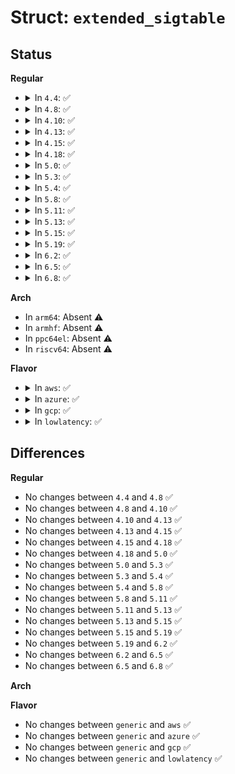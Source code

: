 # Struct: <code>extended_sigtable</code>

## Status
<b>Regular</b>
<ul>
<li>
<details>
<summary>In <code>4.4</code>: ✅</summary>

```c
struct extended_sigtable {
    unsigned int count;
    unsigned int cksum;
    unsigned int reserved[3];
    struct extended_signature sigs[0];
};
```
</details>
</li>
<li>
<details>
<summary>In <code>4.8</code>: ✅</summary>

```c
struct extended_sigtable {
    unsigned int count;
    unsigned int cksum;
    unsigned int reserved[3];
    struct extended_signature sigs[0];
};
```
</details>
</li>
<li>
<details>
<summary>In <code>4.10</code>: ✅</summary>

```c
struct extended_sigtable {
    unsigned int count;
    unsigned int cksum;
    unsigned int reserved[3];
    struct extended_signature sigs[0];
};
```
</details>
</li>
<li>
<details>
<summary>In <code>4.13</code>: ✅</summary>

```c
struct extended_sigtable {
    unsigned int count;
    unsigned int cksum;
    unsigned int reserved[3];
    struct extended_signature sigs[0];
};
```
</details>
</li>
<li>
<details>
<summary>In <code>4.15</code>: ✅</summary>

```c
struct extended_sigtable {
    unsigned int count;
    unsigned int cksum;
    unsigned int reserved[3];
    struct extended_signature sigs[0];
};
```
</details>
</li>
<li>
<details>
<summary>In <code>4.18</code>: ✅</summary>

```c
struct extended_sigtable {
    unsigned int count;
    unsigned int cksum;
    unsigned int reserved[3];
    struct extended_signature sigs[0];
};
```
</details>
</li>
<li>
<details>
<summary>In <code>5.0</code>: ✅</summary>

```c
struct extended_sigtable {
    unsigned int count;
    unsigned int cksum;
    unsigned int reserved[3];
    struct extended_signature sigs[0];
};
```
</details>
</li>
<li>
<details>
<summary>In <code>5.3</code>: ✅</summary>

```c
struct extended_sigtable {
    unsigned int count;
    unsigned int cksum;
    unsigned int reserved[3];
    struct extended_signature sigs[0];
};
```
</details>
</li>
<li>
<details>
<summary>In <code>5.4</code>: ✅</summary>

```c
struct extended_sigtable {
    unsigned int count;
    unsigned int cksum;
    unsigned int reserved[3];
    struct extended_signature sigs[0];
};
```
</details>
</li>
<li>
<details>
<summary>In <code>5.8</code>: ✅</summary>

```c
struct extended_sigtable {
    unsigned int count;
    unsigned int cksum;
    unsigned int reserved[3];
    struct extended_signature sigs[0];
};
```
</details>
</li>
<li>
<details>
<summary>In <code>5.11</code>: ✅</summary>

```c
struct extended_sigtable {
    unsigned int count;
    unsigned int cksum;
    unsigned int reserved[3];
    struct extended_signature sigs[0];
};
```
</details>
</li>
<li>
<details>
<summary>In <code>5.13</code>: ✅</summary>

```c
struct extended_sigtable {
    unsigned int count;
    unsigned int cksum;
    unsigned int reserved[3];
    struct extended_signature sigs[0];
};
```
</details>
</li>
<li>
<details>
<summary>In <code>5.15</code>: ✅</summary>

```c
struct extended_sigtable {
    unsigned int count;
    unsigned int cksum;
    unsigned int reserved[3];
    struct extended_signature sigs[0];
};
```
</details>
</li>
<li>
<details>
<summary>In <code>5.19</code>: ✅</summary>

```c
struct extended_sigtable {
    unsigned int count;
    unsigned int cksum;
    unsigned int reserved[3];
    struct extended_signature sigs[0];
};
```
</details>
</li>
<li>
<details>
<summary>In <code>6.2</code>: ✅</summary>

```c
struct extended_sigtable {
    unsigned int count;
    unsigned int cksum;
    unsigned int reserved[3];
    struct extended_signature sigs[0];
};
```
</details>
</li>
<li>
<details>
<summary>In <code>6.5</code>: ✅</summary>

```c
struct extended_sigtable {
    unsigned int count;
    unsigned int cksum;
    unsigned int reserved[3];
    struct extended_signature sigs[0];
};
```
</details>
</li>
<li>
<details>
<summary>In <code>6.8</code>: ✅</summary>

```c
struct extended_sigtable {
    unsigned int count;
    unsigned int cksum;
    unsigned int reserved[3];
    struct extended_signature sigs[0];
};
```
</details>
</li>
</ul>
<b>Arch</b>
<ul>
<li>
In <code>arm64</code>: Absent ⚠️
</li>
<li>
In <code>armhf</code>: Absent ⚠️
</li>
<li>
In <code>ppc64el</code>: Absent ⚠️
</li>
<li>
In <code>riscv64</code>: Absent ⚠️
</li>
</ul>
<b>Flavor</b>
<ul>
<li>
<details>
<summary>In <code>aws</code>: ✅</summary>

```c
struct extended_sigtable {
    unsigned int count;
    unsigned int cksum;
    unsigned int reserved[3];
    struct extended_signature sigs[0];
};
```
</details>
</li>
<li>
<details>
<summary>In <code>azure</code>: ✅</summary>

```c
struct extended_sigtable {
    unsigned int count;
    unsigned int cksum;
    unsigned int reserved[3];
    struct extended_signature sigs[0];
};
```
</details>
</li>
<li>
<details>
<summary>In <code>gcp</code>: ✅</summary>

```c
struct extended_sigtable {
    unsigned int count;
    unsigned int cksum;
    unsigned int reserved[3];
    struct extended_signature sigs[0];
};
```
</details>
</li>
<li>
<details>
<summary>In <code>lowlatency</code>: ✅</summary>

```c
struct extended_sigtable {
    unsigned int count;
    unsigned int cksum;
    unsigned int reserved[3];
    struct extended_signature sigs[0];
};
```
</details>
</li>
</ul>

## Differences
<b>Regular</b>
<ul>
<li>
No changes between <code>4.4</code> and <code>4.8</code> ✅
</li>
<li>
No changes between <code>4.8</code> and <code>4.10</code> ✅
</li>
<li>
No changes between <code>4.10</code> and <code>4.13</code> ✅
</li>
<li>
No changes between <code>4.13</code> and <code>4.15</code> ✅
</li>
<li>
No changes between <code>4.15</code> and <code>4.18</code> ✅
</li>
<li>
No changes between <code>4.18</code> and <code>5.0</code> ✅
</li>
<li>
No changes between <code>5.0</code> and <code>5.3</code> ✅
</li>
<li>
No changes between <code>5.3</code> and <code>5.4</code> ✅
</li>
<li>
No changes between <code>5.4</code> and <code>5.8</code> ✅
</li>
<li>
No changes between <code>5.8</code> and <code>5.11</code> ✅
</li>
<li>
No changes between <code>5.11</code> and <code>5.13</code> ✅
</li>
<li>
No changes between <code>5.13</code> and <code>5.15</code> ✅
</li>
<li>
No changes between <code>5.15</code> and <code>5.19</code> ✅
</li>
<li>
No changes between <code>5.19</code> and <code>6.2</code> ✅
</li>
<li>
No changes between <code>6.2</code> and <code>6.5</code> ✅
</li>
<li>
No changes between <code>6.5</code> and <code>6.8</code> ✅
</li>
</ul>
<b>Arch</b>
<ul>
</ul>
<b>Flavor</b>
<ul>
<li>
No changes between <code>generic</code> and <code>aws</code> ✅
</li>
<li>
No changes between <code>generic</code> and <code>azure</code> ✅
</li>
<li>
No changes between <code>generic</code> and <code>gcp</code> ✅
</li>
<li>
No changes between <code>generic</code> and <code>lowlatency</code> ✅
</li>
</ul>
